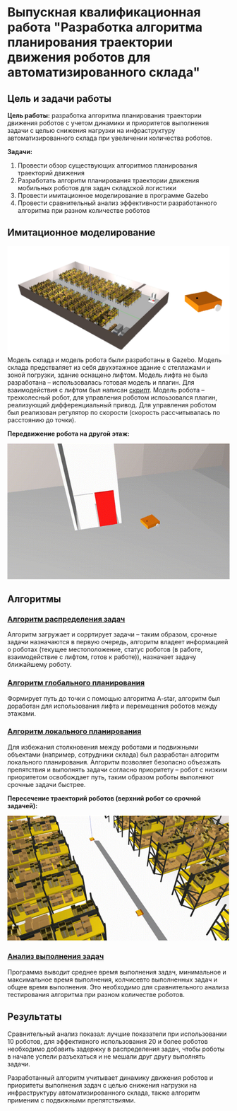 # Выпускная квалификационная работа "Разработка алгоритма планирования траектории движения роботов для автоматизированного склада"
## Цель и задачи работы
__Цель работы:__ разработка алгоритма планирования траектории движения роботов с учетом динамики и приоритетов выполнения задачи с целью снижения нагрузки на инфраструктуру автоматизированного склада при увеличении количества роботов.

__Задачи:__
1. Провести обзор существующих алгоритмов планирования траекторий движения
2. Разработать алгоритм планирования траектории движения мобильных роботов для задач складской логистики
3. Провести имитационное моделирование в программе Gazebo
4. Провести сравнительный анализ эффективности разработанного алгоритма при разном количестве роботов
   
## Имитационное моделирование
![Модели](https://github.com/OTS0/Diplom_Multiagent_robots_ROS/blob/main/%D0%A0%D0%B8%D1%81%D1%83%D0%BD%D0%BE%D0%BA3.png)
Модель склада и модель робота были разработаны в Gazebo. Модель склада предстваляет из себя двухэтажное здание с стеллажами и зоной погрузки, здание оснащено лифтом. Модель лифта не была разработана – использовалась готовая модель и плагин. Для взаимодействия с лифтом был написан [скрипт](https://github.com/OTS0/Diplom_Multiagent_robots_ROS/blob/main/elevator/scripts/lift.py). Модель робота – трехколесный робот, для управления роботом испоьзовался плагин, реализующий дифференциальный привод. Для управления роботом был реализован регулятор по скорости (скорость рассчитывалась по расстоянию до точки).

__Передвижение робота на другой этаж:__

![Передвижение робота на другой этаж](https://github.com/OTS0/Diplom_Multiagent_robots_ROS/blob/main/%D0%A0%D0%B8%D1%81%D1%83%D0%BD%D0%BE%D0%BA2.gif)

## Алгоритмы
### [Алгоритм распределения задач](https://github.com/OTS0/Diplom_Multiagent_robots_ROS/blob/main/distributor/scripts/distribute_goal_5.py) 
Алгоритм загружает и сорртирует задачи – таким образом, срочные задачи назначаются в первую очередь, алгоритм владеет информацией о роботах (текущее местоположение, статус роботов (в работе, взаимодействие с лифтом, готов к работе)), назначает задачу ближайшему роботу.

### [Алгоритм глобального планирования](https://github.com/OTS0/Diplom_Multiagent_robots_ROS/blob/main/a_star/scripts/path_planner_robot_1.py)
Формирует путь до точки с помощью алгоритма A-star, алгоритм был доработан для использования лифта и перемещения роботов между этажами.

### [Алгоритм локального планирования](https://github.com/OTS0/Diplom_Multiagent_robots_ROS/tree/main/my_robot_simulation_control-main/scripts)
Для избежания столкновения между роботами и подвижными объектами (например, сотрудники склада) был разработан алгоритм локального планирования. Алгоритм позволяет безопасно объезжать препятствия и выполнять задачи согласно приоритету – робот с низким приоритетом освобождает путь, таким образом роботы выполняют срочные задачи быстрее.

__Пересечение траекторий роботов (верхний робот со срочной задачей):__

![Пересечение траекторий роботов (верхний робот со срочной задачей)](https://github.com/OTS0/Diplom_Multiagent_robots_ROS/blob/main/%D0%A0%D0%B8%D1%81%D1%83%D0%BD%D0%BE%D0%BA1.gif)

### [Анализ выполнения задач](https://github.com/OTS0/Diplom_Multiagent_robots_ROS/blob/main/distributor/scripts/analyse_5.py)
Программа выводит среднее время выполнения задач, минимальное и максимальное время выполнения, колчисевто выполненных задач и общее время выполнения. Это необходимо для сравнительного анализа тестирования алгоритма при разном количестве роботов.

## Результаты
Сравнительный анализ показал: лучшие показатели при использовании 10 роботов, для эффективного использования 20 и более роботов необходимо добавить задержку в распределения задач, чтобы роботы в начале успели разъехаться и не мешали друг другу выполнять задачи.

Разработанный алгоритм учитывает динамику движения роботов и приоритеты выполнения задач с целью снижения нагрузки на инфраструктуру автоматизированного склада, также алгоритм применим с подвижными препятствиями.

